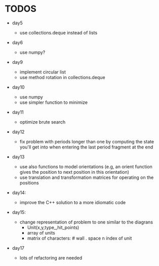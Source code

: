 # TODOS

* day5
  * use collections.deque instead of lists

* day6
  * use numpy?

* day9
  * implement circular list
  * use method rotation in collections.deque

* day10
  * use numpy
  * use simpler function to minimize

* day11
  * optimize brute search

* day12
  * fix problem with periods longer than one by computing the state you'll get into when entering the last period fragment at the end

* day13
  * use also functions to model orientations (e.g, an orient function gives the position to next position in this orientation)
  * use translation and transformation matrices for operating on the positions

* day14:
  * improve the C++ solution to a more idiomatic code

* day15:
  * change representation of problem to one similar to the diagrans
    * Unit(x,y,type_,hit_points)
    * array of units
    * matrix of characters: # wall . space n índex of unit
    
* day17
  * lots of refactoring are needed